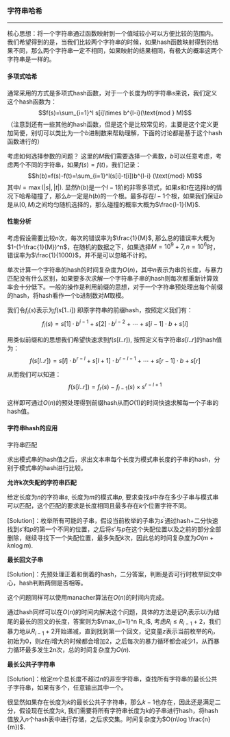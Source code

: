 ### 字符串哈希
---

核心思想：将一个字符串通过函数映射到一个值域较小可以方便比较的范围内。
我们希望得到的是，当我们比较两个字符串的时候，如果hash函数映射得到的结果不同，那么两个字符串一定不相同，如果映射的结果相同，有极大的概率这两个字符串是一样的。

#### 多项式哈希

通常采用的方式是多项式hash函数，对于一个长度为$l$的字符串$s$来说，我们定义这个hash函数为：
$$f(s)=\sum_{i=1}^l s[i]\times b^{l-i}(\text{mod } M)$$
（注意到还有一些其他的hash函数，但是这个是比较常见的，主要是这个定义更加简便，别切可以类比为一个$b$进制数来帮助理解，下面的讨论都是基于这个hash函数进行的）

考虑如何选择参数的问题？
这里的$M$我们需要选择一个素数，$b$可以任意考虑，考虑两个不同的字符串，如果$f(s)=f(t)$，我们记录：
$$h(b)=f(s)-f(t)=\sum_{i=1}^l(s[i]-t[i])b^{l-i} (\text{mod} M)$$
其中$l=\max(|s|,|t|)$. 显然$h(b)$是一个$l-1$阶的非零多项式，如果$s$和$t$在选择$b$的情况下哈希碰撞了，那么$b$一定是$h(b)$的一个根。最多存在$l-1$个根，如果我们保证$b$是从$[0,M)$之间均匀随机选择的，那么碰撞的概率大概为$\frac{l-1}{M}$.

#### 性能分析
考虑假设需要比较$n$次，每次的错误率为$\frac{1}{M}$, 那么总的错误率大概为$1-(1-\frac{1}{M})^n$，在随机的数据之下，如果选择$M=10^9+7,n=10^6$时，错误率为$\frac{1}{1000}$，并不是可以忽略不计的。

单次计算一个字符串的hash的时间复杂度为$O(n)$，其中$n$表示为串的长度，与暴力匹配没有什么区别，如果要多次求解一个字符串子串的hash则每次都重新计算效率会十分低下。一般的操作是利用前缀的思想，对于一个字符串预处理出每个前缀的hash，将hash看作一个b进制数对$M$取模。

我们令$f_i(s)$表示为$f(s[1..i])$
即原字符串的前缀hash，按照定义我们有：
$$f_i(s)=s[1]\cdot b^{i-1}+s[2]\cdot b^{i-2}+\cdots +s[i-1]\cdot b + s[i] $$

用类似前缀和的思想我们希望快速求到$f(s[l..r])$, 按照定义有字符串$s[l..r]$的hash值为：
$$f(s[l..r])=s[l]\cdot b^{r-l}+s[l+1]\cdot b^{r-l-1}+\cdots + s[r-1]\cdot b + s[r]$$

从而我们可以知道：
$$f(s[l..r])=f_r(s)-f_{l-1}(s)\times s^{r-l+1}$$

这样即可通过$O(n)$的预处理得到前缀hash从而$O(1)$的时间快速求解每一个子串的hash值。

#### 字符串hash的应用

字符串匹配

求出模式串的hash值之后，求出文本串每个长度为模式串长度的子串的hash，分别于模式串的hash进行比较。

**允许k次失配的字符串匹配**

给定长度为$n$的字符串$s$, 长度为$m$的模式串$p$, 要求查找$s$中存在多少子串与模式串可以匹配，这个匹配的要求是长度相同且最多存在$k$个位置字符不同。

[Solution]：枚举所有可能的子串，假设当前枚举的子串为$s^{\prime}$通过hash+二分快速找到$s'$和$p$的第一个不同的位置，之后将$s'$与$p$在这个失配位置以及之前的部分全部删除，继续寻找下一个失配位置，最多失配$k$次，因此总的时间复杂度为$O(m+kn\log m)$. 

**最长回文子串**

[Solution]：先预处理正着和倒着的hash，二分答案，判断是否可行时枚举回文中心，hash判断两侧是否相等。

这个问题同样可以使用manacher算法在$O(n)$的时间内完成。

通过hash同样可以在$O(n)$的时间内解决这个问题，具体的方法是记$R_i$表示以$i$为结尾的最长的回文的长度，答案则为$\max_{i=1}^n R_i$, 考虑$R_i\leq R_{i-1}+2$，我们暴力地从$R_{i-1}+2$开始递减，直到找到第一个回文，记变量$z$表示当前枚举的$R_i$，初始为0，则$z$在$i$增大的时候都会增加2，之后每次的暴力循环都会减少1，从而暴力循环最多发生$2n$次，总的时间复杂度为$O(n)$. 

**最长公共子字符串**

[Solution]：给定$m$个总长度不超过$n$的非空字符串，查找所有字符串的最长公共子字符串，如果有多个，任意输出其中一个。

很显然如果存在长度为$k$的最长公共子字符串，那么$k-1$也存在，因此还是满足二分，假设现在长度为$k$, 我们需要将所有字符串长度为$k$的子串进行hash，将hash值放入$n$个hash表中进行存储，之后求交集。时间复杂度为$O(n\log \frac{n}{m})$.



